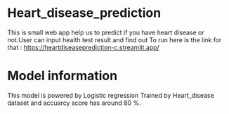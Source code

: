 # Heart_disease_prediction
This is small web app help us to predict if you have heart disease or not.User can input health test result and find out 
To run here is the link for that : https://heartdiseaseprediction-c.streamlit.app/

# Model information 

This model is powered by Logistic regression Trained by Heart_disease dataset and accuarcy score has around 80 %.

